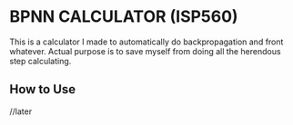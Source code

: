 # BPNN CALCULATOR (ISP560)
This is a calculator I made to automatically do backpropagation and front whatever. Actual purpose is to save myself from doing all the herendous step calculating.

## How to Use
//later
